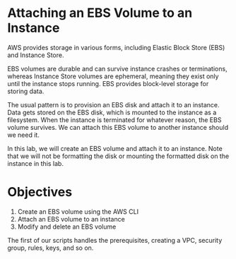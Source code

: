 # Attaching an EBS Volume to an Instance

AWS provides storage in various forms, including Elastic Block Store (EBS) and Instance Store.

EBS volumes are durable and can survive instance crashes or terminations, whereas Instance Store volumes are ephemeral, meaning they exist only until the instance stops running. EBS provides block-level storage for storing data.

The usual pattern is to provision an EBS disk and attach it to an instance. Data gets stored on the EBS disk, which is mounted to the instance as a filesystem. When the instance is terminated for whatever reason, the EBS volume survives. We can attach this EBS volume to another instance should we need it.

In this lab, we will create an EBS volume and attach it to an instance. Note that we will not be formatting the disk or mounting the formatted disk on the instance in this lab.

# Objectives

1. Create an EBS volume using the AWS CLI
2. Attach an EBS volume to an instance
3. Modify and delete an EBS volume

The first of our scripts handles the prerequisites, creating a VPC, security group, rules, keys, and so on.
``` source ./1_create_resources.sh
```


